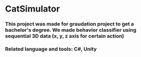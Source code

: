 # CatSimulator 
### This project was made for graudation project to get a bachelor's degree. We made behavior classifier using sequential 3D data (x, y, z axis for certain action)
### Related language and tools: C#, Unity
